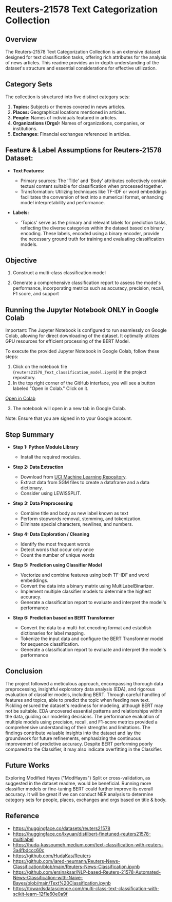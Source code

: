 # Reuters-21578 Text Categorization Collection

## Overview
The Reuters-21578 Text Categorization Collection is an extensive dataset designed for text classification tasks, offering rich attributes for the analysis of news articles. This readme provides an in-depth understanding of the dataset's structure and essential considerations for effective utilization.

## Category Sets
The collection is structured into five distinct category sets:
1. **Topics:** Subjects or themes covered in news articles.
2. **Places:** Geographical locations mentioned in articles.
3. **People:** Names of individuals featured in articles.
4. **Organizations (Orgs):** Names of organizations, companies, or institutions.
5. **Exchanges:** Financial exchanges referenced in articles.

## Feature & Label Assumptions for Reuters-21578 Dataset:

- **Text Features:**
  - Primary sources: The 'Title' and 'Body' attributes collectively contain textual content suitable for classification when processed together.
  - Transformation: Utilizing techniques like TF-IDF or word embeddings facilitates the conversion of text into a numerical format, enhancing model interpretability and performance.

- **Labels:**
  - 'Topics' serve as the primary and relevant labels for prediction tasks, reflecting the diverse categories within the dataset based on binary encoding. These labels, encoded using a binary encoder, provide the necessary ground truth for training and evaluating classification models.

## Objective

1. Construct a multi-class classification model
   
2. Generate a comprehensive classification report to assess the model's performance, incorporating metrics such as accuracy, precision, recall, F1 score, and support
   
## Running the Jupyter Notebook ONLY in Google Colab

Important: The Jupyter Notebook is configured to run seamlessly on Google Colab, allowing for direct downloading of the dataset. It optimally utilizes GPU resources for efficient processing of the BERT Model.

To execute the provided Jupyter Notebook in Google Colab, follow these steps:

1. Click on the notebook file (`reuters21578_Text_classification_model.ipynb`) in the project repository.
2. In the top right corner of the GitHub interface, you will see a button labeled "Open in Colab." Click on it.

[Open in Colab](https://colab.research.google.com/github/hjysam/text_classification/blob/main/reuters21578_Text_classification_model.ipynb)


3. The notebook will open in a new tab in Google Colab.

Note: Ensure that you are signed in to your Google account.

## Step Summary 
- **Step 1: Python Module Library**
  - Install the required modules.

- **Step 2: Data Extraction**
  - Download from [UCI Machine Learning Repository](https://archive.ics.uci.edu/dataset/137/reuters+21578+text+categorization+collection).
  - Extract data from SGM files to create a dataframe and a data dictionary.
  - Consider using LEWISSPLIT.

- **Step 3: Data Preprocessing**
  - Combine title and body as new label known as text 
  - Perform stopwords removal, stemming, and tokenization.
  - Eliminate special characters, newlines, and numbers.

- **Step 4: Data Exploration / Cleaning**
  - Identify the most frequent words
  - Detect words that occur only once
  - Count the number of unique words

- **Step 5: Prediction using Classifier Model**
  - Vectorize and combine features using both TF-IDF and word embeddings.
  - Convert the data into a binary matrix using MultiLabelBinarizer.
  - Implement multiple classifier models to determine the highest accuracy.
  - Generate a classification report to evaluate and interpret the model's performance

- **Step 6: Prediction based on BERT Transformer**
	- Convert the data to a multi-hot encoding format and establish dictionaries for label mapping.
  - Tokenize the input data and configure the BERT Transformer model for sequence classification.
   - Generate a classification report to evaluate and interpret the model's performance

## Conclusion
The project followed a meticulous approach, encompassing thorough data preprocessing, insightful exploratory data analysis (EDA), and rigorous evaluation of classifier models, including BERT. Through careful handling of features and topics, able to predict the topic when feeding new text. Pickling ensured the dataset's readiness for modeling, although BERT may not be suitable. EDA uncovered essential patterns and relationships within the data, guiding our modeling decisions. The performance evaluation of multiple models using precision, recall, and F1-score metrics provided a comprehensive understanding of their strengths and limitations. The findings contribute valuable insights into the dataset and lay the groundwork for future refinements, emphasizing the continuous improvement of predictive accuracy. Despite BERT performing poorly compared to the Classifier, it may also indicate overfitting in the Classifier.

## Future Works
Exploring Modified Hayes ("ModHayes") Split or cross-validation, as suggested in the dataset readme, would be beneficial. Running more classifier models or fine-tuning BERT could further improve its overall accuracy. It will be great if we can conduct NER analysis to determine category sets for people, places, exchanges and orgs based on title & body. 

## Reference
- https://huggingface.co/datasets/reuters21578
- https://huggingface.co/lxyuan/distilbert-finetuned-reuters21578-multilabel
- https://huda-kassoumeh.medium.com/text-classification-with-reuters-3a4fbdccc60c
- https://github.com/HudaKas/Reuters
- https://github.com/jared-neumann/Reuters-News-Classification/blob/main/Reuters-News-Classification.ipynb
- https://github.com/ersinaksar/NLP-based-Reuters-21578-Automated-News-Classification-with-Naive-Bayes/blob/main/Text%20Classification.ipynb
- https://towardsdatascience.com/multi-class-text-classification-with-scikit-learn-12f1e60e0a9f

